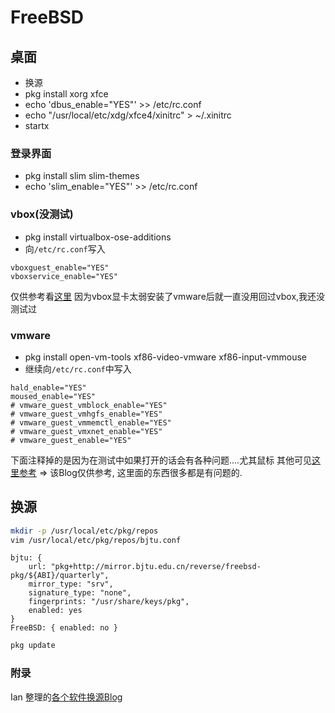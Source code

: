 # FreeBSD
## 桌面
- 换源
- pkg install xorg xfce
- echo 'dbus_enable="YES"' >> /etc/rc.conf
- echo "/usr/local/etc/xdg/xfce4/xinitrc" > ~/.xinitrc
- startx
### 登录界面
- pkg install slim slim-themes
- echo 'slim_enable="YES"' >> /etc/rc.conf
### vbox(没测试)
- pkg install virtualbox-ose-additions
- 向`/etc/rc.conf`写入
```
vboxguest_enable="YES"
vboxservice_enable="YES"
```
仅供参考看[这里](https://www.cnblogs.com/mocuishle/p/15582173.html) 因为vbox显卡太弱安装了vmware后就一直没用回过vbox,我还没测试过
### vmware
- pkg install open-vm-tools xf86-video-vmware xf86-input-vmmouse
- 继续向`/etc/rc.conf`中写入
```
hald_enable="YES"
moused_enable="YES"
# vmware_guest_vmblock_enable="YES"
# vmware_guest_vmhgfs_enable="YES"
# vmware_guest_vmmemctl_enable="YES"
# vmware_guest_vmxnet_enable="YES"
# vmware_guest_enable="YES"
```
下面注释掉的是因为在测试中如果打开的话会有各种问题....尤其鼠标
其他可见[这里参考](https://www.jianshu.com/p/d4e32dbfe1e6) => 该Blog仅供参考, 这里面的东西很多都是有问题的.

## 换源
```bash
mkdir -p /usr/local/etc/pkg/repos
vim /usr/local/etc/pkg/repos/bjtu.conf
```
```
bjtu: {
    url: "pkg+http://mirror.bjtu.edu.cn/reverse/freebsd-pkg/${ABI}/quarterly",
    mirror_type: "srv",
    signature_type: "none",
    fingerprints: "/usr/share/keys/pkg",
    enabled: yes
}
FreeBSD: { enabled: no }
```
```bash
pkg update
```

### 附录
Ian 整理的[各个软件换源Blog](https://ianvzs.github.io/2021/04/22/tips/for_china/)
